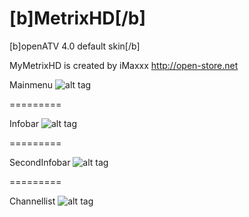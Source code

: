 [b]MetrixHD[/b]
========

[b]openATV 4.0 default skin[/b]

MyMetrixHD is created by iMaxxx http://open-store.net


Mainmenu
![alt tag](https://raw.github.com/openatv/MetrixHD/tree/master/MetrixHD-INFO/mainmenu.png)

=========

Infobar
![alt tag](https://raw.github.com/openatv/MetrixHD/tree/master/MetrixHD-INFO/infobar.png)

=========

SecondInfobar
![alt tag](https://raw.github.com/openatv/MetrixHD/tree/master/MetrixHD-INFO/secondinfobar.png)

=========

Channellist
![alt tag](https://raw.github.com/openatv/MetrixHD/tree/master/MetrixHD-INFO/channellist.png)
